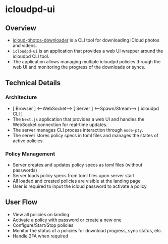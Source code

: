 # icloudpd-ui

## Overview

- [icloud-photos-downloader](https://github.com/icloud-photos-downloader/icloud_photos_downloader) is a CLI tool for downloading iCloud photos and videos.
- `icloudpd-ui` is an application that provides a web UI wrapper around the icloudpd CLI tool.
- The application allows managing multiple icloudpd policies through the web UI and monitoring the progress of the downloads or syncs.

## Technical Details

### Architecture

- [ Browser ] <--WebSocket--> [ Server ] <--Spawn/Stream--> [ icloudpd CLI ]
- The `Next.js` application that provides a web UI and handles the WebSocket connection for real-time updates.
- The server manages CLI process interaction through `node-pty`.
- The server stores policy specs in toml files and manages the states of active policies.

### Policy Management

- Server creates and updates policy specs as toml files (without passwords)
- Server loads policy specs from toml files upon server start
- All loaded and created policies are visible at the landing page
- User is required to input the icloud password to activate a policy

## User Flow

- View all policies on landing
- Activate a policy with password or create a new one
- Configure/Start/Stop policies
- Monitor the status of a policies for download progress, sync status, etc.
- Handle 2FA when required
